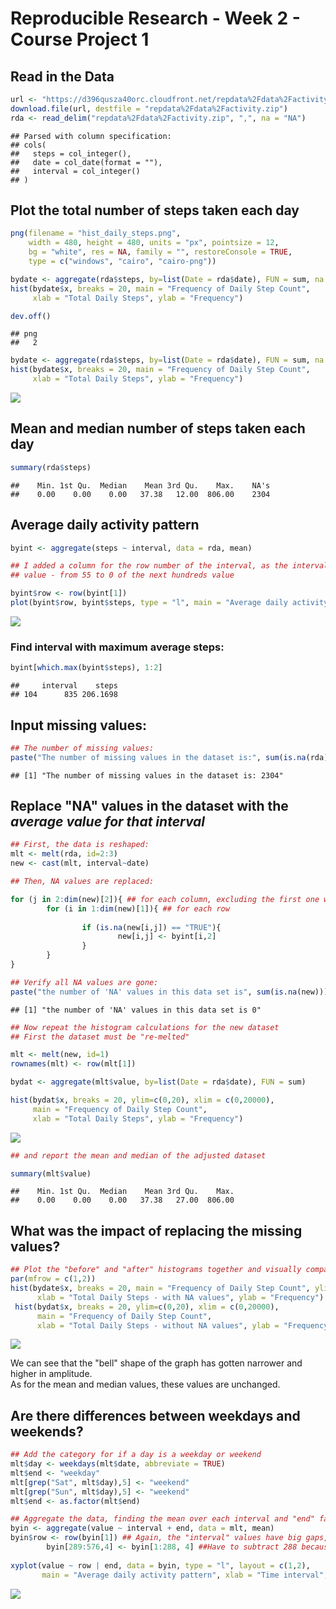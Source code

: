 # Reproducible Research - Week 2 - Course Project 1



## Read in the Data


```r
url <- "https://d396qusza40orc.cloudfront.net/repdata%2Fdata%2Factivity.zip"
download.file(url, destfile = "repdata%2Fdata%2Factivity.zip")
rda <- read_delim("repdata%2Fdata%2Factivity.zip", ",", na = "NA")
```

```
## Parsed with column specification:
## cols(
##   steps = col_integer(),
##   date = col_date(format = ""),
##   interval = col_integer()
## )
```

## Plot the total number of steps taken each day


```r
png(filename = "hist_daily_steps.png",
    width = 480, height = 480, units = "px", pointsize = 12,
    bg = "white", res = NA, family = "", restoreConsole = TRUE,
    type = c("windows", "cairo", "cairo-png"))

bydate <- aggregate(rda$steps, by=list(Date = rda$date), FUN = sum, na.action = NULL)
hist(bydate$x, breaks = 20, main = "Frequency of Daily Step Count", 
     xlab = "Total Daily Steps", ylab = "Frequency")

dev.off()
```

```
## png 
##   2
```

```r
bydate <- aggregate(rda$steps, by=list(Date = rda$date), FUN = sum, na.action = NULL)
hist(bydate$x, breaks = 20, main = "Frequency of Daily Step Count", 
     xlab = "Total Daily Steps", ylab = "Frequency")
```

![](PA1_template_files/figure-html/unnamed-chunk-2-1.png)<!-- -->

## Mean and median number of steps taken each day


```r
summary(rda$steps)
```

```
##    Min. 1st Qu.  Median    Mean 3rd Qu.    Max.    NA's 
##    0.00    0.00    0.00   37.38   12.00  806.00    2304
```

## Average daily activity pattern


```r
byint <- aggregate(steps ~ interval, data = rda, mean)

## I added a column for the row number of the interval, as the intervals have big gaps for each hundreds
## value - from 55 to 0 of the next hundreds value

byint$row <- row(byint[1])
plot(byint$row, byint$steps, type = "l", main = "Average daily activity pattern", xlab = "Time interval", ylab = "Average steps")
```

![](PA1_template_files/figure-html/unnamed-chunk-4-1.png)<!-- -->

### Find interval with maximum average steps:


```r
byint[which.max(byint$steps), 1:2]
```

```
##     interval    steps
## 104      835 206.1698
```

## Input missing values:


```r
## The number of missing values:
paste("The number of missing values in the dataset is:", sum(is.na(rda)))
```

```
## [1] "The number of missing values in the dataset is: 2304"
```

## Replace "NA" values in the dataset with the *average value for that interval*

```r
## First, the data is reshaped:
mlt <- melt(rda, id=2:3)
new <- cast(mlt, interval~date)

## Then, NA values are replaced:

for (j in 2:dim(new)[2]){ ## for each column, excluding the first one which is the interval
        for (i in 1:dim(new)[1]){ ## for each row
      
                if (is.na(new[i,j]) == "TRUE"){
                        new[i,j] <- byint[i,2]
                }
        }
}

## Verify all NA values are gone: 
paste("the number of 'NA' values in this data set is", sum(is.na(new)))
```

```
## [1] "the number of 'NA' values in this data set is 0"
```

```r
## Now repeat the histogram calculations for the new dataset
## First the dataset must be "re-melted"

mlt <- melt(new, id=1)
rownames(mlt) <- row(mlt[1])

bydat <- aggregate(mlt$value, by=list(Date = rda$date), FUN = sum)

hist(bydat$x, breaks = 20, ylim=c(0,20), xlim = c(0,20000),
     main = "Frequency of Daily Step Count", 
     xlab = "Total Daily Steps", ylab = "Frequency")
```

![](PA1_template_files/figure-html/unnamed-chunk-7-1.png)<!-- -->

```r
## and report the mean and median of the adjusted dataset

summary(mlt$value)
```

```
##    Min. 1st Qu.  Median    Mean 3rd Qu.    Max. 
##    0.00    0.00    0.00   37.38   27.00  806.00
```

## What was the impact of replacing the missing values?


```r
## Plot the "before" and "after" histograms together and visually compare
par(mfrow = c(1,2))
hist(bydate$x, breaks = 20, main = "Frequency of Daily Step Count", ylim = c(0,20), 
      xlab = "Total Daily Steps - with NA values", ylab = "Frequency")
 hist(bydat$x, breaks = 20, ylim=c(0,20), xlim = c(0,20000),
      main = "Frequency of Daily Step Count", 
      xlab = "Total Daily Steps - without NA values", ylab = "Frequency")
```

![](PA1_template_files/figure-html/unnamed-chunk-8-1.png)<!-- -->
 
 We can see that the "bell" shape of the graph has gotten narrower and higher in amplitude.  
 As for the mean and median values, these values are unchanged.
 
 ## Are there differences between weekdays and weekends?
 

```r
## Add the category for if a day is a weekday or weekend
mlt$day <- weekdays(mlt$date, abbreviate = TRUE)
mlt$end <- "weekday"
mlt[grep("Sat", mlt$day),5] <- "weekend"
mlt[grep("Sun", mlt$day),5] <- "weekend"
mlt$end <- as.factor(mlt$end)

## Aggregate the data, finding the mean over each interval and "end" factor
byin <- aggregate(value ~ interval + end, data = mlt, mean)
byin$row <- row(byin[1]) ## Again, the "interval" values have big gaps, so we are using rows (i.e. interval numbers) to plot
        byin[289:576,4] <- byin[1:288, 4] ##Have to subtract 288 because rows are duplicated (for 2 factors)
        
xyplot(value ~ row | end, data = byin, type = "l", layout = c(1,2), 
       main = "Average daily activity pattern", xlab = "Time interval", ylab = "Average steps")
```

![](PA1_template_files/figure-html/unnamed-chunk-9-1.png)<!-- -->
